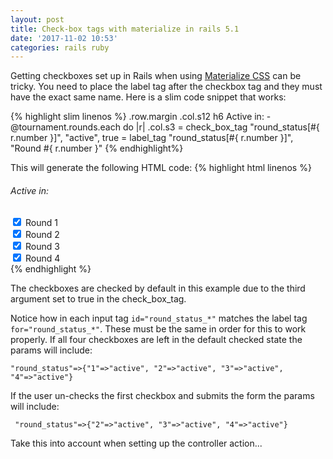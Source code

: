```yaml
---
layout: post
title: Check-box tags with materialize in rails 5.1
date: '2017-11-02 10:53'
categories: rails ruby
---
```


Getting checkboxes set up in Rails when using [Materialize CSS][Materialize CSS] can be tricky.  You need to place the label tag after the checkbox tag and they must have the exact same name.  Here is a slim code snippet that works:

{% highlight slim linenos %}
.row.margin
  .col.s12
    h6 Active in:
    - @tournament.rounds.each do |r|
      .col.s3
        = check_box_tag "round_status[#{ r.number }]", "active", true
        = label_tag "round_status[#{ r.number }]", "Round #{ r.number }"
{% endhighlight%}

This will generate the following HTML code:
{% highlight html linenos %}
<div class="col s12">
  <h6>Active in:</h6>
  <div class="col s3">
    <input type="checkbox" name="round_status[1]" id="round_status_1" value="active" checked="checked">
    <label for="round_status_1">Round 1</label>
  </div>
  <div class="col s3">
    <input type="checkbox" name="round_status[2]" id="round_status_2" value="active" checked="checked">
    <label for="round_status_2">Round 2</label>
  </div>
  <div class="col s3">
    <input type="checkbox" name="round_status[3]" id="round_status_3" value="active" checked="checked">
    <label for="round_status_3">Round 3</label>
  </div>
  <div class="col s3">
    <input type="checkbox" name="round_status[4]" id="round_status_4" value="active" checked="checked">
    <label for="round_status_4">Round 4</label>
  </div>
</div>
{% endhighlight %}

The checkboxes are checked by default in this example due to the third argument set to true in the check_box_tag.

Notice how in each input tag ```id="round_status_*"``` matches the label tag ```for="round_status_*"```.  These must be the same in order for this to work properly. If all four checkboxes are left in the default checked state the params will include:
```
"round_status"=>{"1"=>"active", "2"=>"active", "3"=>"active", "4"=>"active"}
```

If the user un-checks the first checkbox and submits the form the params will include:
```
 "round_status"=>{"2"=>"active", "3"=>"active", "4"=>"active"}
```
Take this into account when setting up the controller action...

[Materialize CSS]: http://materializecss.com/
